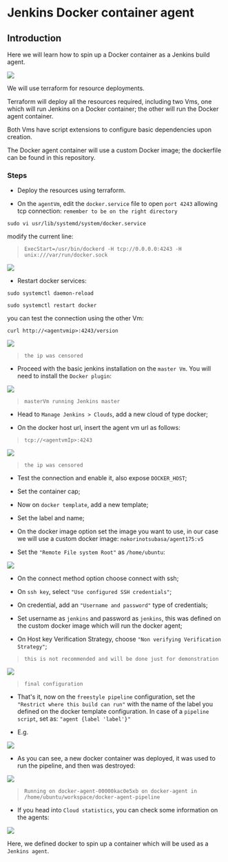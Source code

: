 # Jenkins Docker container agent

## Introduction 

Here we will learn how to spin up a Docker container as a Jenkins build agent.

![](https://github.com/nokorinotsubasa/project-docker-agent/blob/050dc2e6a00b62220efd1295556cbdd45d68486a/images/Architecture.png)

We will use terraform for resource deployments.

Terraform will deploy all the resources required, including two Vms, one which will run Jenkins on a Docker container; the other will run the Docker agent container.

Both Vms have script extensions to configure basic dependencies upon creation.

The Docker agent container will use a custom Docker image; the dockerfile can be found in this repository.

### Steps

- Deploy the resources using terraform.

- On the `agentVm`, edit the `docker.service` file to open `port 4243` allowing tcp connection: `remember to be on the right directory`

`sudo vi usr/lib/systemd/system/docker.service`

modify the current line: 

>`ExecStart=/usr/bin/dockerd -H tcp://0.0.0.0:4243 -H unix:///var/run/docker.sock`

![](https://github.com/nokorinotsubasa/project-docker-agent/blob/1388f56c3cfcb3e2416d5c6383ab16a9b3cc3d6c/images/dockerserviceModification.png)


- Restart docker services:

`sudo systemctl daemon-reload`

`sudo systemctl restart docker`

you can test the connection using the other Vm:

`curl http://<agentvmip>:4243/version`

![](https://github.com/nokorinotsubasa/project-docker-agent/blob/1388f56c3cfcb3e2416d5c6383ab16a9b3cc3d6c/images/curlTest.png)

>`the ip was censored`

- Proceed with the basic jenkins installation on the `master Vm`. You will need to install the `Docker plugin`:

![](https://github.com/nokorinotsubasa/project-docker-agent/blob/1388f56c3cfcb3e2416d5c6383ab16a9b3cc3d6c/images/JenkinsInititalSetup.png)

>`masterVm running Jenkins master`

- Head to `Manage Jenkins > Clouds`, add a new cloud of type docker;

- On the docker host url, insert the agent vm url as follows:

>`tcp://<agentvmIp>:4243`

![](https://github.com/nokorinotsubasa/project-docker-agent/blob/1388f56c3cfcb3e2416d5c6383ab16a9b3cc3d6c/images/NewCloudConfiguration.png)

>`the ip was censored`

- Test the connection and enable it, also expose `DOCKER_HOST`;

- Set the container cap;

- Now on `docker template`, add a new template;

- Set the label and name;

- On the docker image option set the image you want to use, in our case we will use a custom docker image:
`nokorinotsubasa/agent175:v5`

- Set the `"Remote File system Root"` as `/home/ubuntu`:

![](https://github.com/nokorinotsubasa/project-docker-agent/blob/1388f56c3cfcb3e2416d5c6383ab16a9b3cc3d6c/images/DockerAgentTemplateConfiguration.png)

- On the connect method option choose connect with ssh;

- On `ssh key`, select `"Use configured SSH credentials"`;

- On credential, add an `"Username and password"` type of credentials;

- Set username as `jenkins` and password as `jenkins`, this was defined on the custom docker image which will run the docker agent;

- On Host key Verification Strategy, choose `"Non verifying Verification Strategy"`;

>`this is not recommended and will be done just for demonstration`

![](https://github.com/nokorinotsubasa/project-docker-agent/blob/1388f56c3cfcb3e2416d5c6383ab16a9b3cc3d6c/images/DockerAgentTemplateSSHConfiguration.png)

>`final configuration`

- That's it, now on the `freestyle pipeline` configuration, set the `"Restrict where this build can run"` with the name of the label you defined on the docker template configuration.
In case of a `pipeline script`, set as:
`"agent {label 'label'}"`

- E.g.

![](https://github.com/nokorinotsubasa/project-docker-agent/blob/1388f56c3cfcb3e2416d5c6383ab16a9b3cc3d6c/images/pipelineScript.png)

- As you can see, a new docker container was deployed, it was used to run the pipeline, and then was destroyed:

![](https://github.com/nokorinotsubasa/project-docker-agent/blob/1388f56c3cfcb3e2416d5c6383ab16a9b3cc3d6c/images/docker-agent-pipeline.png)

>`Running on docker-agent-00000kac0e5xb on docker-agent in /home/ubuntu/workspace/docker-agent-pipeline`

- If you head into `Cloud statistics`, you can check some information on the agents:

![](https://github.com/nokorinotsubasa/project-docker-agent/blob/1388f56c3cfcb3e2416d5c6383ab16a9b3cc3d6c/images/Jenkins%20Cloud%20Statistics.png)

Here, we defined docker to spin up a container which will be used as a `Jenkins agent`.